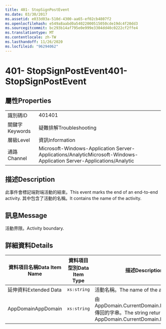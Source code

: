 ```yaml
---
title: 401- StopSignPostEvent
ms.date: 03/30/2017
ms.assetid: e033d03a-510d-4300-aa65-ef02cb4807f2
ms.openlocfilehash: e549a8aabd0a54022000515050cde19dc4f20dd3
ms.sourcegitcommit: bc293b14af795e0e999e3304dd40c0222cf2ffe4
ms.translationtype: MT
ms.contentlocale: zh-TW
ms.lasthandoff: 11/26/2020
ms.locfileid: "96294062"
---
```

# <a name="401--stopsignpostevent"></a><span data-ttu-id="21e52-102">401- StopSignPostEvent</span><span class="sxs-lookup"><span data-stu-id="21e52-102">401- StopSignPostEvent</span></span>

## <a name="properties"></a><span data-ttu-id="21e52-103">屬性</span><span class="sxs-lookup"><span data-stu-id="21e52-103">Properties</span></span>  
  
|||  
|-|-|  
|<span data-ttu-id="21e52-104">識別碼</span><span class="sxs-lookup"><span data-stu-id="21e52-104">ID</span></span>|<span data-ttu-id="21e52-105">401</span><span class="sxs-lookup"><span data-stu-id="21e52-105">401</span></span>|  
|<span data-ttu-id="21e52-106">關鍵字</span><span class="sxs-lookup"><span data-stu-id="21e52-106">Keywords</span></span>|<span data-ttu-id="21e52-107">疑難排解</span><span class="sxs-lookup"><span data-stu-id="21e52-107">Troubleshooting</span></span>|  
|<span data-ttu-id="21e52-108">層級</span><span class="sxs-lookup"><span data-stu-id="21e52-108">Level</span></span>|<span data-ttu-id="21e52-109">資訊</span><span class="sxs-lookup"><span data-stu-id="21e52-109">Information</span></span>|  
|<span data-ttu-id="21e52-110">通路</span><span class="sxs-lookup"><span data-stu-id="21e52-110">Channel</span></span>|<span data-ttu-id="21e52-111">Microsoft-Windows-Application Server-Applications/Analytic</span><span class="sxs-lookup"><span data-stu-id="21e52-111">Microsoft-Windows-Application Server-Applications/Analytic</span></span>|  
  
## <a name="description"></a><span data-ttu-id="21e52-112">描述</span><span class="sxs-lookup"><span data-stu-id="21e52-112">Description</span></span>  

 <span data-ttu-id="21e52-113">此事件會標記端對端活動的結束。</span><span class="sxs-lookup"><span data-stu-id="21e52-113">This event marks the end of an end-to-end activity.</span></span> <span data-ttu-id="21e52-114">其中包含了活動的名稱。</span><span class="sxs-lookup"><span data-stu-id="21e52-114">It contains the name of the activity.</span></span>  
  
## <a name="message"></a><span data-ttu-id="21e52-115">訊息</span><span class="sxs-lookup"><span data-stu-id="21e52-115">Message</span></span>  

 <span data-ttu-id="21e52-116">活動界限。</span><span class="sxs-lookup"><span data-stu-id="21e52-116">Activity boundary.</span></span>  
  
## <a name="details"></a><span data-ttu-id="21e52-117">詳細資料</span><span class="sxs-lookup"><span data-stu-id="21e52-117">Details</span></span>  
  
|<span data-ttu-id="21e52-118">資料項目名稱</span><span class="sxs-lookup"><span data-stu-id="21e52-118">Data Item Name</span></span>|<span data-ttu-id="21e52-119">資料項目型別</span><span class="sxs-lookup"><span data-stu-id="21e52-119">Data Item Type</span></span>|<span data-ttu-id="21e52-120">描述</span><span class="sxs-lookup"><span data-stu-id="21e52-120">Description</span></span>|  
|--------------------|--------------------|-----------------|  
|<span data-ttu-id="21e52-121">延伸資料</span><span class="sxs-lookup"><span data-stu-id="21e52-121">Extended Data</span></span>|`xs:string`|<span data-ttu-id="21e52-122">活動名稱。</span><span class="sxs-lookup"><span data-stu-id="21e52-122">The name of the activity.</span></span>|  
|<span data-ttu-id="21e52-123">AppDomain</span><span class="sxs-lookup"><span data-stu-id="21e52-123">AppDomain</span></span>|`xs:string`|<span data-ttu-id="21e52-124">由 AppDomain.CurrentDomain.FriendlyName 傳回的字串。</span><span class="sxs-lookup"><span data-stu-id="21e52-124">The string returned by AppDomain.CurrentDomain.FriendlyName.</span></span>|
